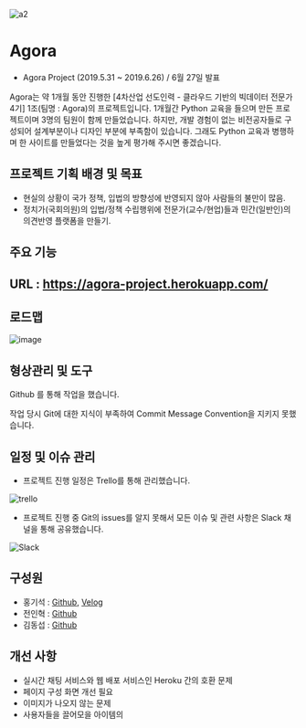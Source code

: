 ![a2](https://user-images.githubusercontent.com/48499094/74916391-1a3f0d00-5409-11ea-9447-a2568df69e66.png)

# Agora

* Agora Project (2019.5.31 ~ 2019.6.26) / 6월 27일 발표



Agora는 약 1개월 동안 진행한 [4차산업 선도인력 - 클라우드 기반의 빅데이터 전문가 4기] 1조(팀명 : Agora)의 프로젝트입니다.  1개월간 Python 교육을 들으며 만든 프로젝트이며 3명의 팀원이 함께 만들었습니다. 하지만, 개발 경험이 없는 비전공자들로 구성되어 설계부분이나 디자인 부분에 부족함이 있습니다. 그래도 Python 교육과 병행하며 한 사이트를 만들었다는 것을 높게 평가해 주시면 좋겠습니다. 





## 프로젝트 기획 배경 및 목표

* 현실의 상황이 국가 정책, 입법의 방향성에 반영되지 않아 사람들의 불만이 많음.
* 정치가(국회의원)의 입법/정책 수립행위에 전문가(교수/현업)들과 민간(일반인)의 의견반영 플랫폼을 만들기.





## 주요 기능







## URL : https://agora-project.herokuapp.com/





## 로드맵

![image](https://user-images.githubusercontent.com/48499094/74917648-2c21af80-540b-11ea-8f56-b0bfd0a20366.png)





## 형상관리 및 도구

Github 를 통해 작업을 했습니다.

작업 당시 Git에 대한 지식이 부족하여  Commit Message Convention을 지키지 못했습니다.





## 일정 및 이슈 관리

* 프로젝트 진행 일정은 Trello를 통해 관리했습니다.

![trello](https://user-images.githubusercontent.com/48499094/74925777-2da5a480-5418-11ea-8fc6-c5472705c262.PNG)





* 프로젝트 진행 중 Git의 issues를 알지 못해서 모든 이슈 및 관련 사항은 Slack 채널을 통해 공유했습니다. 

![Slack](https://user-images.githubusercontent.com/48499094/74925895-604f9d00-5418-11ea-8306-d28428d61798.PNG)





## 구성원

* 홍기석 : [Github](https://github.com/GiSeok-Hong), [Velog](https://velog.io/@hih0327)
* 전인혁 : [Github](https://github.com/jeoninhyuk)
* 김동섭 : [Github](https://github.com/kdongxie)





## 개선 사항

* 실시간 채팅 서비스와 웹 배포 서비스인 Heroku 간의 호환 문제
* 페이지 구성 화면 개선 필요
* 이미지가 나오지 않는 문제
* 사용자들을 끌어모을 아이템의 
